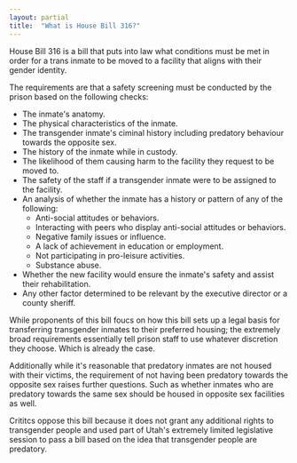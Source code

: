 ```yaml
---
layout: partial
title:  "What is House Bill 316?"
---
```


House Bill 316 is a bill that puts into law what conditions must be met in order for a trans inmate to be moved to a facility that aligns with their gender identity.

The requirements are that a safety screening must be conducted by the prison based on the following checks:
- The inmate's anatomy.
- The physical characteristics of the inmate.
- The transgender inmate's ciminal history including predatory behaviour towards the opposite sex.
- The history of the inmate while in custody.
- The likelihood of them causing harm to the facility they request to be moved to.
- The safety of the staff if a transgender inmate were to be assigned to the facility.
- An analysis of whether the inmate has a history or pattern of any of the following:
    - Anti-social attitudes or behaviors.
    - Interacting with peers who display anti-social attitudes or behaviors.
    - Negative family issues or influence.
    - A lack of achievement in education or employment.
    - Not participating in pro-leisure activities.
    - Substance abuse.
- Whether the new facility would ensure the inmate's safety and assist their rehabilitation.
- Any other factor determined to be relevant by the executive director or a county sheriff.

While proponents of this bill foucs on how this bill sets up a legal basis for transferring transgender inmates to their preferred housing; the extremely broad requirements essentially tell prison staff to use whatever discretion they choose. Which is already the case.

Additionally while it's reasonable that predatory inmates are not housed with their victims, the requirement of not having been predatory towards the opposite sex raises further questions. Such as whether inmates who are predatory towards the same sex should be housed in opposite sex facilities as well. 

Crititcs oppose this bill because it does not grant any additional rights to transgender people and used part of Utah's extremely limited legislative session to pass a bill based on the idea that transgender people are predatory.